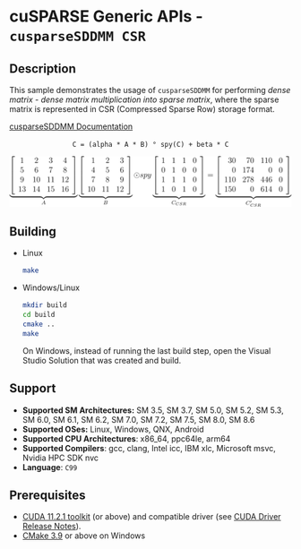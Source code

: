# cuSPARSE Generic APIs - `cusparseSDDMM CSR`

## Description

This sample demonstrates the usage of `cusparseSDDMM` for performing *dense matrix - dense matrix multiplication into sparse matrix*, where the sparse matrix is represented in CSR (Compressed Sparse Row) storage format.

[cusparseSDDMM Documentation](https://docs.nvidia.com/cuda/cusparse/index.html#cusparse-generic-function-sddmm)

<center>

`C = (alpha * A * B) ° spy(C) + beta * C`

![](sddmm_csr.svg)
</center>

## Building

* Linux
    ```bash
    make
    ```

* Windows/Linux
    ```bash
    mkdir build
    cd build
    cmake ..
    make
    ```
    On Windows, instead of running the last build step, open the Visual Studio Solution that was created and build.

## Support

* **Supported SM Architectures:** SM 3.5, SM 3.7, SM 5.0, SM 5.2, SM 5.3, SM 6.0, SM 6.1, SM 6.2, SM 7.0, SM 7.2, SM 7.5, SM 8.0, SM 8.6
* **Supported OSes:** Linux, Windows, QNX, Android
* **Supported CPU Architectures**: x86_64, ppc64le, arm64
* **Supported Compilers**: gcc, clang, Intel icc, IBM xlc, Microsoft msvc, Nvidia HPC SDK nvc
* **Language**: `C99`

## Prerequisites

* [CUDA 11.2.1 toolkit](https://developer.nvidia.com/cuda-downloads) (or above) and compatible driver (see [CUDA Driver Release Notes](https://docs.nvidia.com/cuda/cuda-toolkit-release-notes/index.html#cuda-major-component-versions)).
* [CMake 3.9](https://cmake.org/download/) or above on Windows
